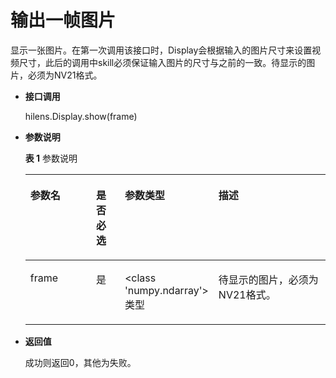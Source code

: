 # 输出一帧图片<a name="hilens_05_0024"></a>

显示一张图片。在第一次调用该接口时，Display会根据输入的图片尺寸来设置视频尺寸，此后的调用中skill必须保证输入图片的尺寸与之前的一致。待显示的图片，必须为NV21格式。

-   **接口调用**

    hilens.Display.show\(frame\)

-   **参数说明**

    **表 1**  参数说明

    <a name="table125310465810"></a>
    <table><thead align="left"><tr id="row654104610814"><th class="cellrowborder" valign="top" width="23.962396239623963%" id="mcps1.2.5.1.1"><p id="p95417463818"><a name="p95417463818"></a><a name="p95417463818"></a><strong id="b1276543203310"><a name="b1276543203310"></a><a name="b1276543203310"></a>参数名</strong></p>
    </th>
    <th class="cellrowborder" valign="top" width="10.191019101910191%" id="mcps1.2.5.1.2"><p id="p135381115336"><a name="p135381115336"></a><a name="p135381115336"></a><strong id="b181791131133311"><a name="b181791131133311"></a><a name="b181791131133311"></a>是否必选</strong></p>
    </th>
    <th class="cellrowborder" valign="top" width="23.08230823082308%" id="mcps1.2.5.1.3"><p id="p13389811183313"><a name="p13389811183313"></a><a name="p13389811183313"></a><strong id="b7272427113310"><a name="b7272427113310"></a><a name="b7272427113310"></a>参数类型</strong></p>
    </th>
    <th class="cellrowborder" valign="top" width="42.76427642764276%" id="mcps1.2.5.1.4"><p id="p7541646786"><a name="p7541646786"></a><a name="p7541646786"></a><strong id="b8243129153312"><a name="b8243129153312"></a><a name="b8243129153312"></a>描述</strong></p>
    </th>
    </tr>
    </thead>
    <tbody><tr id="row1954134619815"><td class="cellrowborder" valign="top" width="23.962396239623963%" headers="mcps1.2.5.1.1 "><p id="p155419461487"><a name="p155419461487"></a><a name="p155419461487"></a>frame</p>
    </td>
    <td class="cellrowborder" valign="top" width="10.191019101910191%" headers="mcps1.2.5.1.2 "><p id="p1538611143312"><a name="p1538611143312"></a><a name="p1538611143312"></a>是</p>
    </td>
    <td class="cellrowborder" valign="top" width="23.08230823082308%" headers="mcps1.2.5.1.3 "><p id="p123897112338"><a name="p123897112338"></a><a name="p123897112338"></a>&lt;class 'numpy.ndarray'&gt;类型</p>
    </td>
    <td class="cellrowborder" valign="top" width="42.76427642764276%" headers="mcps1.2.5.1.4 "><p id="p9613647165436"><a name="p9613647165436"></a><a name="p9613647165436"></a>待显示的图片，必须为NV21格式。</p>
    </td>
    </tr>
    </tbody>
    </table>

-   **返回值**

    成功则返回0，其他为失败。


